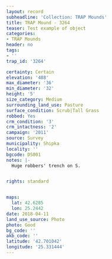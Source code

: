 ```yaml
---
layout: record
subheadline: 'Collection: TRAP Mounds'
title: TRAP Mound - 3264
teaser: Test example of object
categories:
- TRAP Mounds
header: no
tags:
- ''
trap_id: '3264'

certainty: Certain
elevation: '488'
max_diameter: '36'
min_diameter: '32'
height: '5'
size_category: Medium
surrounding_land_use: Pasture
surface_condition: Scrub|Tall Grass
robbed: Yes
crm_condition: '3'
crm_intactness: '2'
campaign: '2011'
source: Survey
municipality: Shipka
locality: ''
bgcode: DS001
notes: |-
  Huge robbers' trench on S.


rights: standard


maps:
  lat: 42.6285
  lon: 25.2442
date: 2018-04-11
land_use_source: Photo
photo: Good
bg_code: ''
akb_code: ''
latitude: '42.701042'
longitude: '25.331444'
---
```

